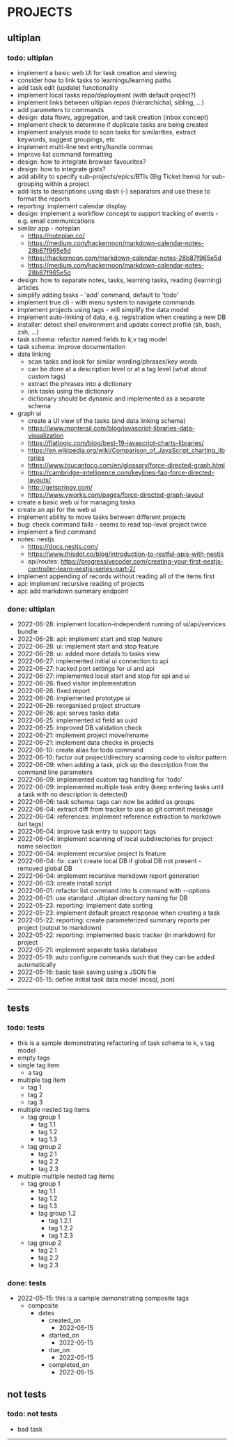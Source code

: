 # PROJECTS
## ultiplan

### todo: ultiplan
- implement a basic web UI for task creation and viewing
- consider how to link tasks to learnings/learning paths
- add task edit (update) functionality
- implement local tasks repo/deployment (with default project?)
- implement links between ultiplan repos (hierarchichal, sibling, ...)
- add parameters to commands
- design: data flows, aggregation, and task creation (inbox concept)
- implement check to determine if duplicate tasks are being created
- implement analysis mode to scan tasks for similarities, extract keywords, suggest groupings, etc
- implement multi-line text entry/handle commas
- improve list command formatting
- design: how to integrate browser favourites?
- design: how to integrate gists?
- add ability to specify sub-projects/epics/BTIs (Big Ticket Items) for sub-grouping within a project
- add lists to descriptions using dash (-) separators and use these to format the reports
- reporting: implement calendar display
- design: implement a workflow concept to support tracking of events - e.g. email communications
- similar app - noteplan
    - https://noteplan.co/
    - https://medium.com/hackernoon/markdown-calendar-notes-28b87f965e5d
    - https://hackernoon.com/markdown-calendar-notes-28b87f965e5d
    - https://medium.com/hackernoon/markdown-calendar-notes-28b87f965e5d
- design: how to separate notes, tasks, learning tasks, reading (learning) articles
- simplify adding tasks - 'add' command, default to 'todo'
- implement true cli - with menu system to navigate commands
- implement projects using tags - will simplify the data model
- implement auto-linking of data, e.g. registration when creating a new DB
- installer: detect shell environment and update correct profile (sh, bash, zsh, ...)
- task schema: refactor named fields to k,v tag model
- task schema: improve documentation
- data linking
    - scan tasks and look for similar wording/phrases/key words
    - can be done at a description level or at a tag level (what about custom tags)
    - extract the phrases into a dictionary
    - link tasks using the dictionary
    - dictionary should be dynamic and implemented as a separate schema
- graph ui
    - create a UI view of the tasks (and data linking schema)
    - https://www.monterail.com/blog/javascript-libraries-data-visualization
    - https://flatlogic.com/blog/best-19-javascript-charts-libraries/
    - https://en.wikipedia.org/wiki/Comparison_of_JavaScript_charting_libraries
    - https://www.toucantoco.com/en/glossary/force-directed-graph.html
    - https://cambridge-intelligence.com/keylines-faq-force-directed-layouts/
    - http://getspringy.com/
    - https://www.yworks.com/pages/force-directed-graph-layout
- create a basic web ui for managing tasks
- create an api for the web ui
- implement ability to move tasks between different projects
- bug: check command fails - seems to read top-level project twice
- implement a find command
- notes: nestjs
    - https://docs.nestjs.com/
    - https://www.thisdot.co/blog/introduction-to-restful-apis-with-nestjs
    - api/routes: https://progressivecoder.com/creating-your-first-nestjs-controller-learn-nestjs-series-part-2/
- implement appending of records without reading all of the items first
- api: implement recursive reading of projects
- api: add markdown summary endpoint

### done: ultiplan
- 2022-06-28: implement location-independent running of ui/api/services bundle
- 2022-06-28: api: implement start and stop feature
- 2022-06-28: ui: implement start and stop feature
- 2022-06-28: ui: added more details to tasks view
- 2022-06-27: implemented initial ui connection to api
- 2022-06-27: hacked port settings for ui and api
- 2022-06-27: implemented local start and stop for api and ui
- 2022-06-26: fixed visitor implementation
- 2022-06-26: fixed report
- 2022-06-26: implemented prototype ui
- 2022-06-26: reorganised project structure
- 2022-06-26: api: serves tasks data
- 2022-06-25: implemented id field as uuid
- 2022-06-25: improved DB validation check
- 2022-06-21: implement project move/rename
- 2022-06-21: implement data checks in projects
- 2022-06-10: create alias for todo command
- 2022-06-10: factor out project/directory scanning code to visitor pattern
- 2022-06-09: when adding a task, pick up the description from the command line parameters
- 2022-06-09: implemented custom tag handling for 'todo'
- 2022-06-09: implemented multiple task entry (keep entering tasks until a task with no description is detected)
- 2022-06-06: task schema: tags can now be added as groups
- 2022-06-04: extract diff from tracker to use as git commit message
- 2022-06-04: references: implement reference extraction to markdown (url tags)
- 2022-06-04: improve task entry to support tags
- 2022-06-04: implement scanning of local subdirectories for project name selection
- 2022-06-04: implement recursive project ls feature
- 2022-06-04: fix: can't create local DB if global DB not present - removed global DB
- 2022-06-04: implement recursive markdown report generation
- 2022-06-03: create install script
- 2022-06-01: refactor list command into ls command with --options
- 2022-06-01: use standard .ultiplan directory naming for DB
- 2022-05-23: reporting: implement date sorting
- 2022-05-23: implement default project response when creating a task
- 2022-05-22: reporting: create parameterized summary reports per project (output to markdown)
- 2022-05-22: reporting: implemented basic tracker (in markdown) for project
- 2022-05-21: implement separate tasks database
- 2022-05-19: auto configure commands such that they can be added automatically
- 2022-05-16: basic task saving using a JSON file
- 2022-05-15: define initial task data model (nosql, json)
---
## tests

### todo: tests
- this is a sample demonstrating refactoring of task schema to k, v tag model
- empty tags
- single tag item
    - a tag
- multiple tag item
    - tag 1
    - tag 2
    - tag 3
- multiple nested tag items
    - tag group 1
        - tag 1.1
        - tag 1.2
        - tag 1.3
    - tag group 2
        - tag 2.1
        - tag 2.2
        - tag 2.3
- multiple multiple nested tag items
    - tag group 1
        - tag 1.1
        - tag 1.2
        - tag 1.3
        - tag group 1.2
            - tag 1.2.1
            - tag 1.2.2
            - tag 1.2.3
    - tag group 2
        - tag 2.1
        - tag 2.2
        - tag 2.3

### done: tests
- 2022-05-15: this is a sample demonstrating composite tags
    - composite
        - dates
            - created_on
                - 2022-05-15
            - started_on
                - 2022-05-15
            - due_on
                - 2022-05-15
            - completed_on
                - 2022-05-15
## not tests

### todo: not tests
- bad task
---
